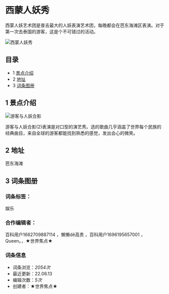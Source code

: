 # 西蒙人妖秀

西蒙人妖艺术团是普吉最大的人妖表演艺术团，每晚都会在芭东海滩区表演。对于第一次去泰国的游客，这是个不可错过的活动。

![西蒙人妖秀](https://pic.baike.soso.com/ugc/baikepic2/13350/20220513081446-1724136031_jpeg_940_600_134159.jpg/300)

## 目录

-   1 [景点介绍](#para1)
-   2 [地址](#para2)
-   3 [词条图册](#para-anchor-lemma-album)

## 1 景点介绍

![游客与人妖合影](https://pic.baike.soso.com/ugc/baikepic2/8051/20170719161402-202237200.jpg/300)

游客与人妖合影(2)表演是对口型的演艺秀。选的歌曲几乎涵盖了世界每个民族的经典曲目，来自全球的游客都能找到熟悉的感觉，发出会心的微笑。

## 2 地址

芭东海滩

## 3 词条图册

### 词条标签：

娱乐

### 合作编辑者：

百科用户1662709887114 ，懒懒dě高贵 ，百科用户1696195657001 ， Queen。，★世界焦点★

### 词条信息

-   词条浏览：_2054次_
-   最近更新：22.06.13
-   编辑次数：_5次_
-   创建者：★世界焦点★
